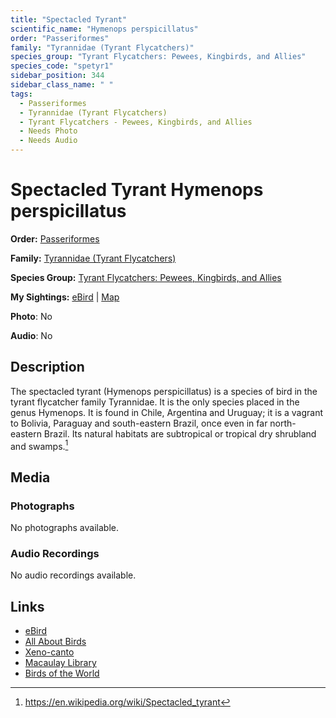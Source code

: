 ```yaml
---
title: "Spectacled Tyrant"
scientific_name: "Hymenops perspicillatus"
order: "Passeriformes"
family: "Tyrannidae (Tyrant Flycatchers)"
species_group: "Tyrant Flycatchers: Pewees, Kingbirds, and Allies"
species_code: "spetyr1"
sidebar_position: 344
sidebar_class_name: " "
tags: 
  - Passeriformes
  - Tyrannidae (Tyrant Flycatchers)
  - Tyrant Flycatchers - Pewees, Kingbirds, and Allies
  - Needs Photo
  - Needs Audio
---
```


# Spectacled Tyrant <span className='sci_name'>Hymenops perspicillatus</span>

**Order:** [Passeriformes](/tags/passeriformes)

**Family:** [Tyrannidae (Tyrant Flycatchers)](/tags/tyrannidae-tyrant-flycatchers)

**Species Group:** [Tyrant Flycatchers: Pewees, Kingbirds, and Allies](/tags/tyrant-flycatchers-pewees-kingbirds-and-allies)

**My Sightings:** [eBird](https://ebird.org/lifelist?r=world&time=life&spp=spetyr1) | [Map](/map?species_code=spetyr1)

**Photo**: No 

**Audio**: No

## Description
The spectacled tyrant (Hymenops perspicillatus) is a species of bird in the tyrant flycatcher family Tyrannidae. It is the only species placed in the genus Hymenops.
It is found in Chile, Argentina and Uruguay; it is a vagrant to Bolivia, Paraguay and south-eastern Brazil, once even in far north-eastern Brazil. Its natural habitats are subtropical or tropical dry shrubland and swamps.[^1]

[^1]: https://en.wikipedia.org/wiki/Spectacled_tyrant

## Media
### Photographs
No photographs available.

### Audio Recordings
No audio recordings available.

## Links
* [eBird](https://ebird.org/species/spetyr1) 
* [All About Birds](https://www.allaboutbirds.org/guide/spetyr1) 
* [Xeno-canto](https://www.xeno-canto.org/species/hymenops-perspicillatus) 
* [Macaulay Library](https://search.macaulaylibrary.org/catalog?taxonCode=spetyr1&sort=rating_rank_desc)
* [Birds of the World](https://birdsoftheworld.org/bow/species/spetyr1)
